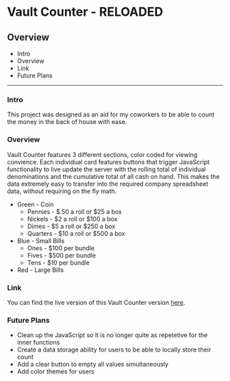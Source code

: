 # Vault Counter - RELOADED

## Overview  

* Intro
* Overview
* Link
* Future Plans

---

### **Intro**
  
This project was designed as an aid for my coworkers to be able to count the money in the back of house with ease.
  
### **Overview**
  
Vault Counter features 3 different sections, color coded for viewing convience. Each individual card features buttons that trigger JavaScript
functionality to live update the server with the rolling total of individual denominations and the cumulative total of all cash on hand. This
makes the data extremely easy to transfer into the required company spreadsheet data, without requiring on the fly math.

- Green - Coin
  * Pennies - $.50 a roll or $25 a box
  * Nickels - $2 a roll or $100 a box
  * Dimes - $5 a roll or $250 a box
  * Quarters - $10 a roll or $500 a box
- Blue - Small Bills
  * Ones - $100 per bundle
  * Fives - $500 per bundle
  * Tens - $10 per bundle
- Red - Large Bills

### **Link**

You can find the live version of this Vault Counter version [here](https://arrangedgodly.com/button-building/).

### **Future Plans**

- Clean up the JavaScript so it is no longer quite as repetetive for the inner functions
- Create a data storage ability for users to be able to locally store their count
- Add a clear button to empty all values simultaneously
- Add color themes for users